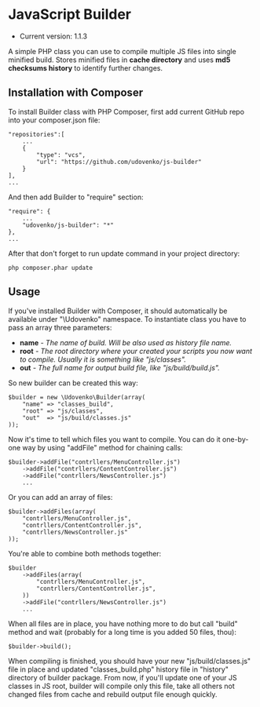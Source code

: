 JavaScript Builder
==================

* Current version: 1.1.3

A simple PHP class you can use to compile multiple JS files into single minified build. Stores minified files in **cache directory** and uses **md5 checksums history** to identify further changes.

Installation with Composer
--------------------------
To install Builder class with PHP Composer, first add current GitHub repo into your composer.json file:

    "repositories":[
        ...
        {      
            "type": "vcs",
            "url": "https://github.com/udovenko/js-builder"
        }
    ],
    ...
    
And then add Builder to "require" section:

    "require": {
        ...
        "udovenko/js-builder": "*"
    },
    ...
After that don't forget to run update command in your project directory:

    php composer.phar update

Usage
------    
If you've installed Builder with Composer, it should automatically be available under "\Udovenko" namespace. To instantiate class you have to pass an array three parameters:

* **name** _- The name of build. Will be also used as history file name._
* **root** _- The root directory where your created your scripts you now want to compile. Usually it is something like "js/classes"._ 
* **out** _- The full name for output build file, like "js/build/build.js"._ 

So new builder can be created this way:

    $builder = new \Udovenko\Builder(array(
        "name" => "classes_build",
        "root" => "js/classes",
        "out"  => "js/build/classes.js"
    ));
    
Now it's time to tell which files you want to compile. You can do it one-by-one way by using "addFile" method for chaining calls:

    $builder->addFile("contrllers/MenuController.js")
        ->addFile("contrllers/ContentController.js")
        ->addFile("contrllers/NewsController.js")
        ...
    
Or you can add an array of files:
    
    $builder->addFiles(array(
        "contrllers/MenuController.js",
        "contrllers/ContentController.js",
        "contrllers/NewsController.js"
    ));

You're able to combine both methods together:

    $builder
        ->addFiles(array(
            "contrllers/MenuController.js",
            "contrllers/ContentController.js",
        ))
        ->addFile("contrllers/NewsController.js")
        ...
    
When all files are in place, you have nothing more to do but call "build" method and wait (probably for a long time is you added 50 files, thou):

    $builder->build();
    
When compiling is finished, you should have your new "js/build/classes.js" file in place and updated "classes_build.php" history file in "history" directory of builder package. From now, if you'll update one of your JS classes in JS root, builder will compile only this file, take all others not changed files from cache and rebuild output file enough quickly.